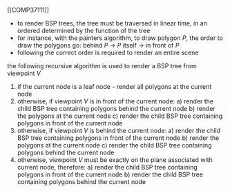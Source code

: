 [[COMP37111]]

- to render BSP trees, the tree must be traversed in linear time, in an ordered determined by the function of the tree
- for instance, with the painters algorithm, to draw polygon $P$, the order to draw the polygons go: behind $P$ $\rightarrow$ $P$ itself $\rightarrow$ in front of $P$
- following the correct order is required to render an entire scene

the following recursive algorithm is used to render a BSP tree from viewpoint $V$

1. if the current node is a leaf node - render all polygons at the current node
2. otherwise, if viewpoint $V$ is in front of the current node:
	a) render the child BSP tree containing polygons behind the current node
	b) render the polygons at the current node
	c) render the child BSP tree containing polygons in front of the current node
3. otherwise, if viewpoint $V$ is behind the current node:
	a) render the child BSP tree containing polygons in front of the current node
	b) render the polygons at the current node
	c) render the child BSP tree containing polygons behind the current node
4. otherwise, viewpoint $V$ must be exactly on the plane associated with current node, therefore:
	a) render the child BSP tree containing polygons in front of the current node
	b) render the child BSP tree containing polygons behind the current node